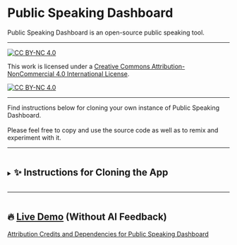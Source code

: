 # Public Speaking Dashboard
Public Speaking Dashboard is an open-source public speaking tool. 

---
[![CC BY-NC 4.0][cc-by-nc-shield]][cc-by-nc]

This work is licensed under a
[Creative Commons Attribution-NonCommercial 4.0 International License][cc-by-nc].

[![CC BY-NC 4.0][cc-by-nc-image]][cc-by-nc]

[cc-by-nc]: https://creativecommons.org/licenses/by-nc/4.0/
[cc-by-nc-image]: https://licensebuttons.net/l/by-nc/4.0/88x31.png
[cc-by-nc-shield]: https://img.shields.io/badge/License-CC%20BY--NC%204.0-lightgrey.svg

---

Find instructions below for cloning your own instance of Public Speaking Dashboard. <br><br>Please feel free to copy and use the source code as well as to remix and experiment with it. 

---
<details>
<summary><h2 style="display: inline-block;">✨ Instructions for Cloning the App</h2></summary>

<div style="padding-left: 20px;">

This guide will walk you through the steps for setting up your own instance of Public Speaking Dashboard on Netlify.
<br><br>

<details>
<summary><h3 style="display: inline-block;">1. Generate a Mistral AI API Key</h3><br></summary>

<ul style="list-style-type: disc;">
<li><strong>Create an account:</strong> <a href="https://mistral.ai/"> Mistral AI</a>. (This will be the AI "back end" of your application.)</li>
<li><strong>Generate a Mistral AI API Key:</strong><a href="https://docs.mistral.ai/getting-started/quickstart/#account-setup"> Instructions</a>. (Store this key in a safe place.)</li></ul>
<p><i><strong>Important Note:</strong> Mistral is "pay per service," meaning that everytime a user runs the app, it will result in a charge to your Mistral account. Share the link only with intended audiences. </i></p>
</details>

<details>
<summary><h3 style="display: inline-block;">2. Generate a DeepGram API KEY (Optional)</h3></summary>

<ul style="list-style-type: disc;">
<li><strong>Create an account:</strong><a href="https://deepgram.com/"> DeepGram</a>.(This is for voice transcription on Android mobile devices. Transcription will not work on Android without this service.</li>
<li><strong>Generate a DeepGram API Key:</strong> <a href="https://developers.deepgram.com/docs/create-additional-api-keys"> Intructions</a>. (Store this key in a safe place.)</li></ul>
<p><i><strong>Important Note:</strong> The way that Public Speaking Dashboard is configured, this API key is exposed to whoever has access to the the App when it is deployed on Netlify. The DeepGram service is free, but, even so, share the link only with intended audiences. </i></p>
</details>

<details>
<summary><h3 style="display: inline-block;">3. Copy the PSD Repository on GitHub</h3></summary>

<ul style="list-style-type: disc;">
<li><strong>Create an account:</strong><a href="https://github.com"> GitHub</a> (This gives you access to the Public Speaking Dashboard source code.)</li>
<li><strong>Fork the /psd repository:</strong> While logged into your GitHub account, navigate to the publispeakingdashboard/psd repository (linked at the top left of the page) and click "Fork."</li>
</ul>
</details>

<details>
<summary><h3 style="display: inline-block;">4. Deploy the Code on Netlify</h3></summary>

<ul style="list-style-type: disc;">
<li><strong>Create an account:</strong><a href="https://github.com"> Netlify</a> (This will be used to serve the Public Speaking Dashboard app.)</li>
<li><strong>Deploy the code: </strong> While logged into your GitHub account, navigate to your Netlify dashboard:
  <ul>
    <li>Click "Add new site".
      <ul>
        <li>Select "Import existing project".</li>
        <li>Select "GitHub".</li>
        <li>Select the "/psd" repository from the list.</li>
      </ul>
  </li>
    <li>Name the site whatever you want.</li>
    <li>Leave all other settings at their default values.</li>
    <li>Click "Add environment variables".
      <ul>
        <li>"Add" two variables:   
          <br>VUE_APP_ROOT_API2=yourMistralAPIKeyCode
          <br>VUE_APP_ROOT_API3=yourDeepGramAPIKeyCode<br>
          <p>
            <strong>Do not edit the key names</strong>--copy them verbatim. For the value, copy and paste                  your Mistral and DeepGram API keys from the steps above. In the case that you                 are not using DeepGram, you can enter placeHolder as the VUE_APP_ROOT_API3 value. For example: <br>VUE_APP_ROOT_API3=placeHolder<br>
          </p>
        </li>
      </ul>
    </li>
    <li>Click "Deploy". (The build will say "Failed.")</li>
    <li>Navigate back to the Netlify dashboard.</li>
    <li>Click "Site configuration".</li>
    <li>Click "Build & deploy".</li>
    <li>Click "Dependency management".
      <ul>
        <li>Select "Node 16.x" and "Save".</li>
      </ul>
    </li>
    <li>Navigate to "Deploys"
      <ul>
        <li>Click "Clear cache and deploy site".</li>
      </ul>
    </li>
    <li>Navigate to "Site overview".<br><br>
      After a few minutes, your instance of Public Speaking Dashboard will be available at          the link.<br><br>The link will be something like: <br><br><i>yourreallygreatsite.netlify.app</i>
      <h2>🎉</h2> 
    </li>
  </ul>
</li>
</ul>
<details>
<summary><h4 style="display: inline-block;">🚀 For the Code-Inclined: You Can Also Run Public Speaking Dashboard Locally</h4></summary>

<div style="padding-left: 20px;">

This app is built with Vue.js and requires Node.js 16.
<br><br>
<h3 style="display: inline-block;">1. Create a .env File</h3>

<ul style="list-style-type: disc;">
<li><strong>In the app's root directory, create a .env file with:</strong><br>VUE_APP_ROOT_API2=yourMistralAPIKey<br>VUE_APP_ROOT_API3=yourDeepGramAPIKey</li></ul>

<h3 style="display: inline-block;">2. Run Project Setup</h3>

<ul style="list-style-type: disc;">
<li><strong>In the app's root directory, run the install command:</strong><br>npm install</li></ul>

<h3 style="display: inline-block;">3. Run Development Server</h3>

<ul style="list-style-type: disc;">
<li><strong>In the app's root directory, run the serve command:</strong><br>npm run serve</li></ul>

<h4 style="display: inline-block;">3.a Build for Production</h4>

<ul style="list-style-type: disc;">
<li><strong>In the app's root directory, run the build command:</strong><br>npm run build</li></ul>

<h4 style="display: inline-block;">3.a. Running the Linter</h4>

<ul style="list-style-type: disc;">
<li><strong>In the app's root directory, run the lint command:</strong><br>npm run lint</li></ul>

</div>
</details>
</details>
</div>
</details>

---

<h2 style="display: inline-block;">🔥 <a href="https://psd-demo.netlify.app/">Live Demo</a> (Without AI Feedback)</h2>
<br>
<div>
<a href="https://raw.githubusercontent.com/PublicSpeakingdashboard/PSD/main/package-lock.json">Attribution Credits and Dependencies for Public Speaking Dashboard</a>
</div>

